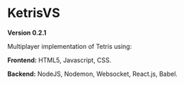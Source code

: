 # KetrisVS
**Version 0.2.1**

Multiplayer implementation of Tetris using:

**Frontend:**  HTML5, Javascript, CSS.

**Backend:** NodeJS, Nodemon, Websocket, React.js, Babel.
